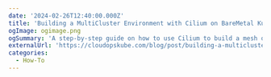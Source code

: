 ```yaml
---
date: '2024-02-26T12:40:00.000Z'
title: 'Building a MultiCluster Environment with Cilium on BareMetal Kubernetes Cluster: A Comprehensive Guide'
ogImage: ogimage.png
ogSummary: 'A step-by-step guide on how to use Cilium to build a mesh of Kubernetes clusters by connecting them together, enable pod-to-pod connectivity across all clusters, define global services to load-balance between clusters'
externalUrl: 'https://cloudopskube.com/blog/post/building-a-multicluster-environment-with-cilium-on-baremetal-kubernetes-cluster-a-comprehensive-guide'
categories:
  - How-To
---
```

